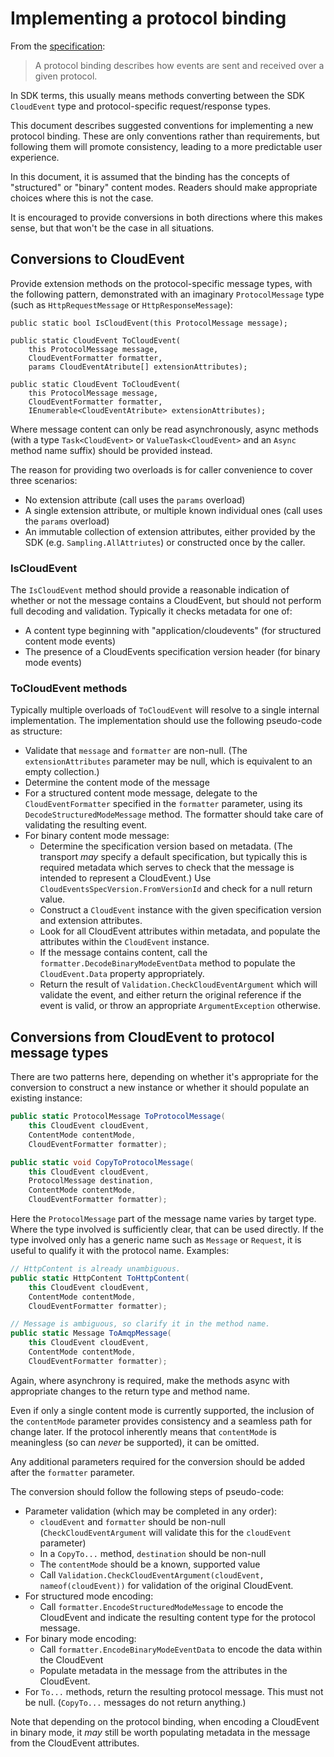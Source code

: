 # Implementing a protocol binding

From the [specification](https://github.com/cloudevents/spec/blob/v1.0.1/spec.md#protocol-binding):

> A protocol binding describes how events are sent and received over a given protocol.

In SDK terms, this usually means methods converting between
the SDK `CloudEvent` type and protocol-specific request/response
types.

This document describes suggested conventions for implementing a new
protocol binding. These are only conventions rather than
requirements, but following them will promote consistency, leading
to a more predictable user experience.

In this document, it is assumed that the binding has the concepts
of "structured" or "binary" content modes. Readers should
make appropriate choices where this is not the case.

It is encouraged to provide conversions in both directions where
this makes sense, but that won't be the case in all situations.

## Conversions to CloudEvent

Provide extension methods on the protocol-specific message types,
with the following pattern, demonstrated with an imaginary
`ProtocolMessage` type (such as `HttpRequestMessage` or
`HttpResponseMessage`):

```
public static bool IsCloudEvent(this ProtocolMessage message);

public static CloudEvent ToCloudEvent(
    this ProtocolMessage message,
    CloudEventFormatter formatter,
    params CloudEventAtribute[] extensionAttributes);

public static CloudEvent ToCloudEvent(
    this ProtocolMessage message,
    CloudEventFormatter formatter,
    IEnumerable<CloudEventAtribute> extensionAttributes);
```

Where message content can only be read asynchronously, async methods
(with a type `Task<CloudEvent>` or `ValueTask<CloudEvent>` and an
`Async` method name suffix) should be provided instead.

The reason for providing two overloads is for caller convenience to
cover three scenarios:

- No extension attribute (call uses the `params` overload)
- A single extension attribute, or multiple known individual ones
  (call uses the `params` overload)
- An immutable collection of extension attributes, either provided by
  the SDK (e.g. `Sampling.AllAttriutes`) or constructed once by the
  caller.

### IsCloudEvent

The `IsCloudEvent` method should provide a reasonable indication of
whether or not the message contains a CloudEvent, but should not
perform full decoding and validation. Typically it checks metadata
for one of:

- A content type beginning with "application/cloudevents" (for
  structured content mode events)
- The presence of a CloudEvents specification version header (for
  binary mode events)

### ToCloudEvent methods

Typically multiple overloads of `ToCloudEvent` will resolve to a
single internal implementation. The implementation should use the
following pseudo-code as structure:

- Validate that `message` and `formatter` are non-null. (The
  `extensionAttributes` parameter may be null, which is equivalent
  to an empty collection.)
- Determine the content mode of the message
- For a structured content mode message, delegate to the
  `CloudEventFormatter` specified in the `formatter` parameter,
  using its `DecodeStructuredModeMessage` method. The formatter
  should take care of validating the resulting event.
- For binary content mode message:
  - Determine the specification version based on metadata. (The
    transport *may* specify a default specification, but typically
    this is required metadata which serves to check that the message
    is intended to represent a CloudEvent.) Use
    `CloudEventsSpecVersion.FromVersionId` and check for a null return
    value.
  - Construct a `CloudEvent` instance with the given specification
    version and extension attributes.
  - Look for all CloudEvent attributes within metadata, and populate
    the attributes within the `CloudEvent` instance.
  - If the message contains content, call the
    `formatter.DecodeBinaryModeEventData` method to populate the
    `CloudEvent.Data` property appropriately.
  - Return the result of `Validation.CheckCloudEventArgument` which
    will validate the event, and either return the original reference if
    the event is valid, or throw an appropriate `ArgumentException`
    otherwise.

## Conversions from CloudEvent to protocol message types

There are two patterns here, depending on whether it's appropriate
for the conversion to construct a new instance or whether it should
populate an existing instance:

```csharp
public static ProtocolMessage ToProtocolMessage(
    this CloudEvent cloudEvent,
    ContentMode contentMode,
    CloudEventFormatter formatter);

public static void CopyToProtocolMessage(
    this CloudEvent cloudEvent,
    ProtocolMessage destination,
    ContentMode contentMode,
    CloudEventFormatter formatter);
```

Here the `ProtocolMessage` part of the message name varies by target
type. Where the type involved is sufficiently clear, that can be
used directly. If the type involved only has a generic name such as
`Message` or `Request`, it is useful to qualify it with the protocol
name. Examples:

```csharp
// HttpContent is already unambiguous.
public static HttpContent ToHttpContent(
    this CloudEvent cloudEvent,
    ContentMode contentMode,
    CloudEventFormatter formatter);

// Message is ambiguous, so clarify it in the method name.
public static Message ToAmqpMessage(
    this CloudEvent cloudEvent,
    ContentMode contentMode,
    CloudEventFormatter formatter);
```

Again, where asynchrony is required, make the methods async with
appropriate changes to the return type and method name.

Even if only a single content mode is currently supported, the
inclusion of the `contentMode` parameter provides consistency and a
seamless path for change later. If the protocol inherently means
that `contentMode` is meaningless (so can *never* be supported), it
can be omitted.

Any additional parameters required for the conversion should be
added after the `formatter` parameter.

The conversion should follow the following steps of pseudo-code:

- Parameter validation (which may be completed in any order):
  - `cloudEvent` and `formatter` should be non-null
    (`CheckCloudEventArgument` will validate this for the `cloudEvent` parameter)
  - In a `CopyTo...` method, `destination` should be non-null
  - The `contentMode` should be a known, supported value
  - Call `Validation.CheckCloudEventArgument(cloudEvent, nameof(cloudEvent))`
    for validation of the original CloudEvent.
- For structured mode encoding:
  - Call `formatter.EncodeStructuredModeMessage` to encode
    the CloudEvent and indicate the resulting content type
    for the protocol message.
- For binary mode encoding:
  - Call `formatter.EncodeBinaryModeEventData` to encode
    the data within the CloudEvent
  - Populate metadata in the message from the attributes in the
    CloudEvent.
- For `To...` methods, return the resulting protocol message.
  This must not be null. (`CopyTo...` messages do not return
  anything.)

Note that depending on the protocol binding, when encoding a CloudEvent
in binary mode, it *may* still be worth populating metadata in the
message from the CloudEvent attributes.
